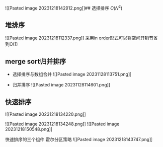 ![[Pasted image 20231218142912.png]]## 选择排序
$O(N^2)$

## 堆排序

![[Pasted image 20231218112337.png]]
采用in order形式可以将空间开销节省到O(1)

## merge sort归并排序
* 选择排序与数组合并
![[Pasted image 20231128113751.png]]

* 归并排序
![[Pasted image 20231128114601.png]]

## 快速排序
![[Pasted image 20231218134220.png]]

![[Pasted image 20231218134248.png]]
![[Pasted image 20231218150548.png]]

快速排序的三个组件
霍尔分区策略
![[Pasted image 20231218143747.png]]